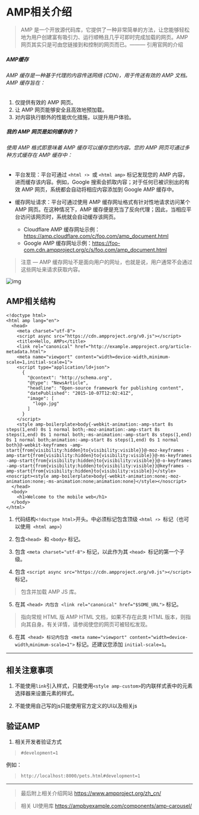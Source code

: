 # AMP相关介绍

> AMP 是一个开放源代码库，它提供了一种非常简单的方法，让您能够轻松地为用户创建富有吸引力、运行顺畅且几乎可即时完成加载的网页。AMP 网页其实只是可由您链接到和控制的网页而已。——— 引用官网的介绍

##### AMP缓存
###### AMP 缓存是一种基于代理的内容传送网络 (CDN)，用于传送有效的 AMP 文档。AMP 缓存旨在：
  1. 仅提供有效的 AMP 网页。
  2. 让 AMP 网页能够安全且高效地预加载。
  3. 对内容执行额外的性能优化措施，以提升用户体验。
##### 我的 AMP 网页是如何缓存的？
###### 使用 AMP 格式即意味着 AMP 缓存可以缓存您的内容。您的 AMP 网页可通过多种方式缓存在 AMP 缓存中：

- 平台发现：平台可通过 `<html ⚡> `或 `<html amp>` 标记发现您的 AMP 内容，进而缓存该内容。例如，Google 搜索会抓取内容；对于任何已被识别出的有效 AMP 网页，系统都会自动将相应内容添加到 Google AMP 缓存中。

- 缓存网址请求：平台可通过使用 AMP 缓存网址格式有针对性地请求访问某个 AMP 网页。在这种情况下，AMP 缓存便是充当了反向代理；因此，当相应平台访问该网页时，系统就会自动缓存该网页。
    - Cloudflare AMP 缓存网址示例：https://amp.cloudflare.com/c/foo.com/amp_document.html
    - Google AMP 缓存网址示例：https://foo-com.cdn.ampproject.org/c/s/foo.com/amp_document.html
> 注意 — AMP 缓存网址不是面向用户的网址，也就是说，用户通常不会通过这些网址来请求获取内容。

![img](https://www.ampproject.org/static/img/docs/platforms_accessing_cache.png)

## AMP相关结构

``` 
<!doctype html>
<html amp lang="en">
  <head>
    <meta charset="utf-8">
    <script async src="https://cdn.ampproject.org/v0.js"></script>
    <title>Hello, AMPs</title>
    <link rel="canonical" href="http://example.ampproject.org/article-metadata.html">
    <meta name="viewport" content="width=device-width,minimum-scale=1,initial-scale=1">
    <script type="application/ld+json">
      {
        "@context": "http://schema.org",
        "@type": "NewsArticle",
        "headline": "Open-source framework for publishing content",
        "datePublished": "2015-10-07T12:02:41Z",
        "image": [
          "logo.jpg"
        ]
      }
    </script>
    <style amp-boilerplate>body{-webkit-animation:-amp-start 8s steps(1,end) 0s 1 normal both;-moz-animation:-amp-start 8s steps(1,end) 0s 1 normal both;-ms-animation:-amp-start 8s steps(1,end) 0s 1 normal both;animation:-amp-start 8s steps(1,end) 0s 1 normal both}@-webkit-keyframes -amp-start{from{visibility:hidden}to{visibility:visible}}@-moz-keyframes -amp-start{from{visibility:hidden}to{visibility:visible}}@-ms-keyframes -amp-start{from{visibility:hidden}to{visibility:visible}}@-o-keyframes -amp-start{from{visibility:hidden}to{visibility:visible}}@keyframes -amp-start{from{visibility:hidden}to{visibility:visible}}</style><noscript><style amp-boilerplate>body{-webkit-animation:none;-moz-animation:none;-ms-animation:none;animation:none}</style></noscript>
  </head>
  <body>
    <h1>Welcome to the mobile web</h1>
  </body>
</html>
```
1. 代码结构`<!doctype html>`开头。中必须标记包含顶级 `<html ⚡> `标记（也可以使用` <html amp>`）

2. 包含`<head> `和 `<body>` 标记。

3. 包含 `<meta charset="utf-8">` 标记，以此作为其 `<head> `标记的第一个子级。

4. 包含 `<script async src="https://cdn.ampproject.org/v0.js"></script> `标记，
>包含并加载 AMP JS 库。

5. 在其 `<head> 内包含 <link rel="canonical" href="$SOME_URL">` 标记。

>指向常规 HTML 版 AMP HTML 文档，如果不存在此类 HTML 版本，则指向其自身。有关详情，请参阅使您的网页可被轻松发现。

6. 在其` <head> 标记内包含 <meta name="viewport" content="width=device-width`,`minimum-scale=1">` 标记。还建议您添加 `initial-scale=1`。

----

## 相关注意事项
1. 不能使用`link`引入样式，只能使用`<style amp-custom>`的内联样式表中的元素选择器来设置元素的样式。

2. 不能使用自己写的js只能使用官方定义的UI以及相关js

## 验证AMP

1. 相关开发者验证方式

> `#development=1`

例如：

> `http://localhost:8000/pets.html#development=1`
----
> 最后附上相关介绍网站 https://www.ampproject.org/zh_cn/

> 相关 UI使用库 https://ampbyexample.com/components/amp-carousel/
